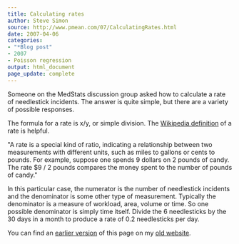 ```yaml
---
title: Calculating rates
author: Steve Simon
source: http://www.pmean.com/07/CalculatingRates.html
date: 2007-04-06
categories:
- "*Blog post"
- 2007
- Poisson regression
output: html_document
page_update: complete
---
```


Someone on the MedStats discussion group asked how to calculate a rate of needlestick incidents. The answer is quite simple, but there are a variety of possible responses.

The formula for a rate is x/y, or simple division. The [Wikipedia definition][wik1] of a rate is helpful.

"A rate is a special kind of ratio, indicating a relationship between two measurements with different units, such as miles to gallons or cents to pounds. For example, suppose one spends 9 dollars on 2 pounds of candy. The rate $9 / 2 pounds compares the money spent to the number of pounds of candy."

In this particular case, the numerator is the number of needlestick incidents and the denominator is some other type of measurement. Typically the denominator is a measure of workload, area, volume or time. So one possible denominator is simply time itself. Divide the 6 needlesticks by the 30 days in a month to produce a rate of 0.2 needlesticks per day.

You can find an [earlier version][sim1] of this page on my [old website][sim2].

[sim1]: http://www.pmean.com/07/CalculatingRates.html
[sim2]: http://www.pmean.com

[wik1]: http://en.wikipedia.org/wiki/Rate